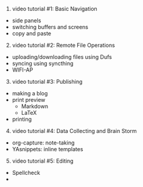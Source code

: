 1. video tutorial #1: Basic Navigation

- side panels
- switching buffers and screens
- copy and paste

2. video tutorial #2: Remote File Operations

- uploading/downloading files using Dufs
- syncing using syncthing
- WIFI-AP

3. video tutorial #3: Publishing

- making a blog
- print preview
   - Markdown
   - LaTeX
- printing

4. video tutorial #4: Data Collecting and Brain Storm

- org-capture: note-taking
- YAsnippets: inline templates

5. video tutorial #5: Editing

- Spellcheck
- 
